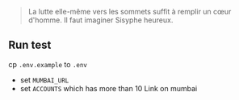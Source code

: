 > La lutte elle-même vers les sommets suffit à remplir un cœur d'homme. Il faut imaginer Sisyphe heureux.

## Run test

cp `.env.example` to `.env`

- set `MUMBAI_URL`
- set `ACCOUNTS` which has more than 10 Link on mumbai
